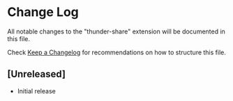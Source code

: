 # Change Log

All notable changes to the "thunder-share" extension will be documented in this file.

Check [Keep a Changelog](http://keepachangelog.com/) for recommendations on how to structure this file.

## [Unreleased]

- Initial release